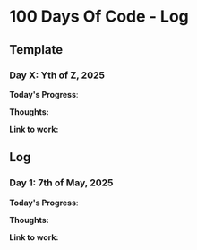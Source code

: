 # 100 Days Of Code - Log

## Template

### Day X: Yth of Z, 2025
**Today's Progress**:

**Thoughts:** 

**Link to work:**

## Log
### Day 1: 7th of May, 2025
**Today's Progress**:

**Thoughts:** 

**Link to work:**

